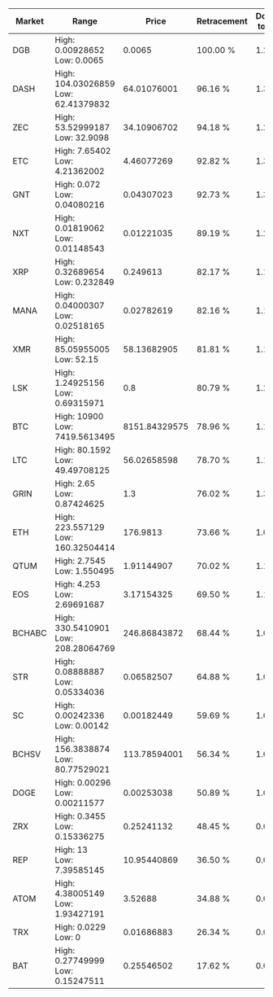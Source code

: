 | Market | Range | Price| Retracement | Doubles to 50% |
| --- | --- | --- | --- | --- |
| DGB | High: 0.00928652<br />Low: 0.0065 | 0.0065 | 100.00 % | 1.21 |
| DASH | High: 104.03026859<br />Low: 62.41379832 | 64.01076001 | 96.16 % | 1.30 |
| ZEC | High: 53.52999187<br />Low: 32.9098 | 34.10906702 | 94.18 % | 1.27 |
| ETC | High: 7.65402<br />Low: 4.21362002 | 4.46077269 | 92.82 % | 1.33 |
| GNT | High: 0.072<br />Low: 0.04080216 | 0.04307023 | 92.73 % | 1.31 |
| NXT | High: 0.01819062<br />Low: 0.01148543 | 0.01221035 | 89.19 % | 1.22 |
| XRP | High: 0.32689654<br />Low: 0.232849 | 0.249613 | 82.17 % | 1.12 |
| MANA | High: 0.04000307<br />Low: 0.02518165 | 0.02782619 | 82.16 % | 1.17 |
| XMR | High: 85.05955005<br />Low: 52.15 | 58.13682905 | 81.81 % | 1.18 |
| LSK | High: 1.24925156<br />Low: 0.69315971 | 0.8 | 80.79 % | 1.21 |
| BTC | High: 10900<br />Low: 7419.5613495 | 8151.84329575 | 78.96 % | 1.12 |
| LTC | High: 80.1592<br />Low: 49.49708125 | 56.02658598 | 78.70 % | 1.16 |
| GRIN | High: 2.65<br />Low: 0.87424625 | 1.3 | 76.02 % | 1.36 |
| ETH | High: 223.557129<br />Low: 160.32504414 | 176.9813 | 73.66 % | 1.08 |
| QTUM | High: 2.7545<br />Low: 1.550495 | 1.91144907 | 70.02 % | 1.13 |
| EOS | High: 4.253<br />Low: 2.69691687 | 3.17154325 | 69.50 % | 1.10 |
| BCHABC | High: 330.5410901<br />Low: 208.28064769 | 246.86843872 | 68.44 % | 1.09 |
| STR | High: 0.08888887<br />Low: 0.05334036 | 0.06582507 | 64.88 % | 1.08 |
| SC | High: 0.00242336<br />Low: 0.00142 | 0.00182449 | 59.69 % | 1.05 |
| BCHSV | High: 156.3838874<br />Low: 80.77529021 | 113.78594001 | 56.34 % | 1.04 |
| DOGE | High: 0.00296<br />Low: 0.00211577 | 0.00253038 | 50.89 % | 1.00 |
| ZRX | High: 0.3455<br />Low: 0.15336275 | 0.25241132 | 48.45 % | 0.00 |
| REP | High: 13<br />Low: 7.39585145 | 10.95440869 | 36.50 % | 0.00 |
| ATOM | High: 4.38005149<br />Low: 1.93427191 | 3.52688 | 34.88 % | 0.00 |
| TRX | High: 0.0229<br />Low: 0 | 0.01686883 | 26.34 % | 0.00 |
| BAT | High: 0.27749999<br />Low: 0.15247511 | 0.25546502 | 17.62 % | 0.00 |
